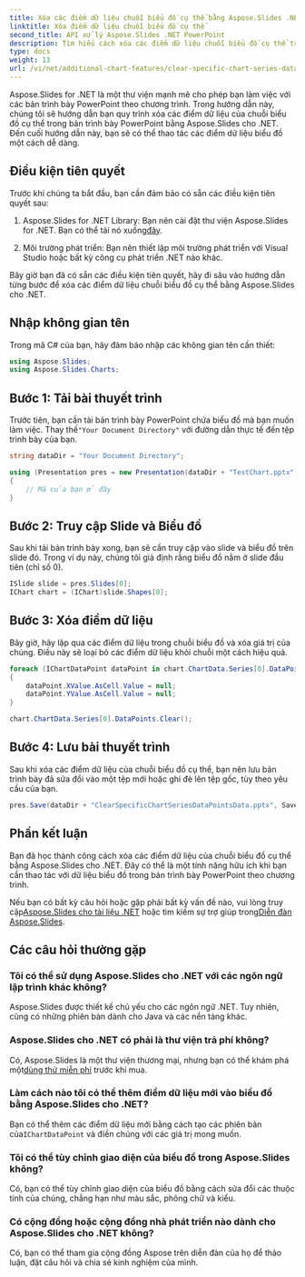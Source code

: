 ```yaml
---
title: Xóa các điểm dữ liệu chuỗi biểu đồ cụ thể bằng Aspose.Slides .NET
linktitle: Xóa điểm dữ liệu chuỗi biểu đồ cụ thể
second_title: API xử lý Aspose.Slides .NET PowerPoint
description: Tìm hiểu cách xóa các điểm dữ liệu chuỗi biểu đồ cụ thể trong bản trình bày PowerPoint bằng Aspose.Slides cho .NET. Hướng dẫn từng bước một.
type: docs
weight: 13
url: /vi/net/additional-chart-features/clear-specific-chart-series-data-points-data/
---
```


Aspose.Slides for .NET là một thư viện mạnh mẽ cho phép bạn làm việc với các bản trình bày PowerPoint theo chương trình. Trong hướng dẫn này, chúng tôi sẽ hướng dẫn bạn quy trình xóa các điểm dữ liệu của chuỗi biểu đồ cụ thể trong bản trình bày PowerPoint bằng Aspose.Slides cho .NET. Đến cuối hướng dẫn này, bạn sẽ có thể thao tác các điểm dữ liệu biểu đồ một cách dễ dàng.

## Điều kiện tiên quyết

Trước khi chúng ta bắt đầu, bạn cần đảm bảo có sẵn các điều kiện tiên quyết sau:

1.  Aspose.Slides for .NET Library: Bạn nên cài đặt thư viện Aspose.Slides for .NET. Bạn có thể tải nó xuống[đây](https://releases.aspose.com/slides/net/).

2. Môi trường phát triển: Bạn nên thiết lập môi trường phát triển với Visual Studio hoặc bất kỳ công cụ phát triển .NET nào khác.

Bây giờ bạn đã có sẵn các điều kiện tiên quyết, hãy đi sâu vào hướng dẫn từng bước để xóa các điểm dữ liệu chuỗi biểu đồ cụ thể bằng Aspose.Slides cho .NET.

## Nhập không gian tên

Trong mã C# của bạn, hãy đảm bảo nhập các không gian tên cần thiết:

```csharp
using Aspose.Slides;
using Aspose.Slides.Charts;
```

## Bước 1: Tải bài thuyết trình

 Trước tiên, bạn cần tải bản trình bày PowerPoint chứa biểu đồ mà bạn muốn làm việc. Thay thế`"Your Document Directory"` với đường dẫn thực tế đến tệp trình bày của bạn.

```csharp
string dataDir = "Your Document Directory";

using (Presentation pres = new Presentation(dataDir + "TestChart.pptx"))
{
    // Mã của bạn ở đây
}
```

## Bước 2: Truy cập Slide và Biểu đồ

Sau khi tải bản trình bày xong, bạn sẽ cần truy cập vào slide và biểu đồ trên slide đó. Trong ví dụ này, chúng tôi giả định rằng biểu đồ nằm ở slide đầu tiên (chỉ số 0).

```csharp
ISlide slide = pres.Slides[0];
IChart chart = (IChart)slide.Shapes[0];
```

## Bước 3: Xóa điểm dữ liệu

Bây giờ, hãy lặp qua các điểm dữ liệu trong chuỗi biểu đồ và xóa giá trị của chúng. Điều này sẽ loại bỏ các điểm dữ liệu khỏi chuỗi một cách hiệu quả.

```csharp
foreach (IChartDataPoint dataPoint in chart.ChartData.Series[0].DataPoints)
{
    dataPoint.XValue.AsCell.Value = null;
    dataPoint.YValue.AsCell.Value = null;
}

chart.ChartData.Series[0].DataPoints.Clear();
```

## Bước 4: Lưu bài thuyết trình

Sau khi xóa các điểm dữ liệu của chuỗi biểu đồ cụ thể, bạn nên lưu bản trình bày đã sửa đổi vào một tệp mới hoặc ghi đè lên tệp gốc, tùy theo yêu cầu của bạn.

```csharp
pres.Save(dataDir + "ClearSpecificChartSeriesDataPointsData.pptx", SaveFormat.Pptx);
```

## Phần kết luận

Bạn đã học thành công cách xóa các điểm dữ liệu của chuỗi biểu đồ cụ thể bằng Aspose.Slides cho .NET. Đây có thể là một tính năng hữu ích khi bạn cần thao tác với dữ liệu biểu đồ trong bản trình bày PowerPoint theo chương trình.

 Nếu bạn có bất kỳ câu hỏi hoặc gặp phải bất kỳ vấn đề nào, vui lòng truy cập[Aspose.Slides cho tài liệu .NET](https://reference.aspose.com/slides/net/) hoặc tìm kiếm sự trợ giúp trong[Diễn đàn Aspose.Slides](https://forum.aspose.com/).

## Các câu hỏi thường gặp

### Tôi có thể sử dụng Aspose.Slides cho .NET với các ngôn ngữ lập trình khác không?
Aspose.Slides được thiết kế chủ yếu cho các ngôn ngữ .NET. Tuy nhiên, cũng có những phiên bản dành cho Java và các nền tảng khác.

### Aspose.Slides cho .NET có phải là thư viện trả phí không?
 Có, Aspose.Slides là một thư viện thương mại, nhưng bạn có thể khám phá một[dùng thử miễn phí](https://releases.aspose.com/) trước khi mua.

### Làm cách nào tôi có thể thêm điểm dữ liệu mới vào biểu đồ bằng Aspose.Slides cho .NET?
 Bạn có thể thêm các điểm dữ liệu mới bằng cách tạo các phiên bản của`IChartDataPoint` và điền chúng với các giá trị mong muốn.

### Tôi có thể tùy chỉnh giao diện của biểu đồ trong Aspose.Slides không?
Có, bạn có thể tùy chỉnh giao diện của biểu đồ bằng cách sửa đổi các thuộc tính của chúng, chẳng hạn như màu sắc, phông chữ và kiểu.

### Có cộng đồng hoặc cộng đồng nhà phát triển nào dành cho Aspose.Slides cho .NET không?
Có, bạn có thể tham gia cộng đồng Aspose trên diễn đàn của họ để thảo luận, đặt câu hỏi và chia sẻ kinh nghiệm của mình.